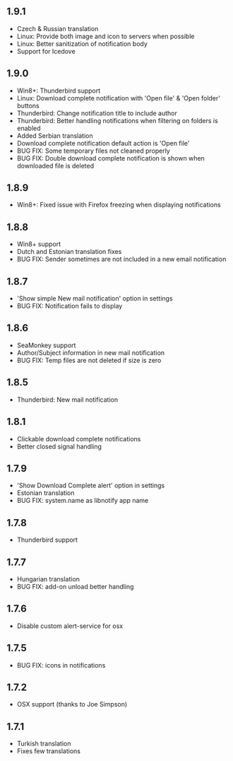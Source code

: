 ## 1.9.1
  - Czech & Russian translation
  - Linux: Provide both image and icon to servers when possible
  - Linux: Better sanitization of notification body
  - Support for Icedove

## 1.9.0
  - Win8+: Thunderbird support
  - Linux: Download complete notification with 'Open file' & 'Open folder' buttons
  - Thunderbird: Change notification title to include author
  - Thunderbird: Better handling notifications when filtering on folders is enabled
  - Added Serbian translation
  - Download complete notification default action is 'Open file'
  - BUG FIX: Some temporary files not cleaned properly
  - BUG FIX: Double download complete notification is shown when downloaded file is deleted

## 1.8.9
  - Win8+: Fixed issue with Firefox freezing when displaying notifications

## 1.8.8
  - Win8+ support
  - Dutch and Estonian translation fixes
  - BUG FIX: Sender sometimes are not included in a new email notification

## 1.8.7
  - 'Show simple New mail notification' option in settings
  - BUG FIX: Notification fails to display

## 1.8.6
  - SeaMonkey support
  - Author/Subject information in new mail notification
  - BUG FIX: Temp files are not deleted if size is zero

## 1.8.5
  - Thunderbird: New mail notification

## 1.8.1
  - Clickable download complete notifications
  - Better closed signal handling

## 1.7.9
  - 'Show Download Complete alert' option in settings
  - Estonian translation
  - BUG FIX: system.name as libnotify app name

## 1.7.8
  - Thunderbird support

## 1.7.7
  - Hungarian translation
  - BUG FIX: add-on unload better handling

## 1.7.6
  - Disable custom alert-service for osx

## 1.7.5
  - BUG FIX: icons in notifications

## 1.7.2
  - OSX support (thanks to Joe Simpson)

## 1.7.1
  - Turkish translation
  - Fixes few translations
